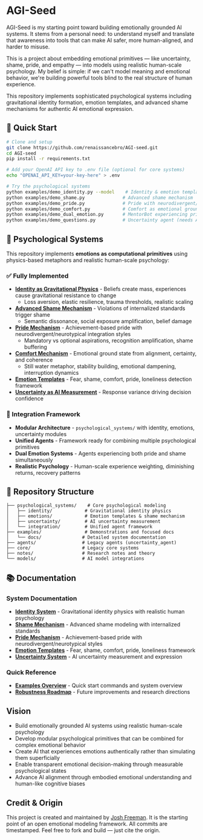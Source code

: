 # AGI-Seed

AGI-Seed is my starting point toward building emotionally grounded AI systems. It stems from a personal need: to understand myself and translate that awareness into tools that can make AI safer, more human-aligned, and harder to misuse.

This is a project about embedding emotional primitives — like uncertainty, shame, pride, and empathy — into models using realistic human-scale psychology. My belief is simple: if we can't model meaning and emotional behavior, we're building powerful tools blind to the real structure of human experience.

This repository implements sophisticated psychological systems including gravitational identity formation, emotion templates, and advanced shame mechanisms for authentic AI emotional expression.

## 🚀 Quick Start

```bash
# Clone and setup
git clone https://github.com/renaissancebro/AGI-seed.git
cd AGI-seed
pip install -r requirements.txt

# Add your OpenAI API key to .env file (optional for core systems)
echo "OPENAI_API_KEY=your-key-here" > .env

# Try the psychological systems
python examples/demo_identity.py --model    # Identity & emotion templates
python examples/demo_shame.py              # Advanced shame mechanism
python examples/demo_pride.py              # Pride with neurodivergent/neurotypical styles
python examples/demo_comfort.py            # Comfort as emotional ground state
python examples/demo_dual_emotion.py       # MentorBot experiencing pride and shame
python examples/demo_questions.py          # Uncertainty agent (needs API key)
```

## 🧠 Psychological Systems

This repository implements **emotions as computational primitives** using physics-based metaphors and realistic human-scale psychology:

### ✅ Fully Implemented
- **[Identity as Gravitational Physics](examples/docs/identity.md)** - Beliefs create mass, experiences cause gravitational resistance to change
  - Loss aversion, elastic resilience, trauma thresholds, realistic scaling
- **[Advanced Shame Mechanism](examples/docs/shame.md)** - Violations of internalized standards trigger shame
  - Semantic dissonance, social exposure amplification, belief damage
- **[Pride Mechanism](examples/docs/pride.md)** - Achievement-based pride with neurodivergent/neurotypical integration styles
  - Mandatory vs optional aspirations, recognition amplification, shame buffering
- **[Comfort Mechanism](examples/docs/comfort.md)** - Emotional ground state from alignment, certainty, and coherence
  - Still water metaphor, stability building, emotional dampening, interruption dynamics
- **[Emotion Templates](examples/docs/emotions.md)** - Fear, shame, comfort, pride, loneliness detection framework
- **[Uncertainty as AI Measurement](examples/docs/uncertainty.md)** - Response variance driving decision confidence

### 🧪 Integration Framework
- **Modular Architecture** - `psychological_systems/` with identity, emotions, uncertainty modules
- **Unified Agents** - Framework ready for combining multiple psychological primitives
- **Dual Emotion Systems** - Agents experiencing both pride and shame simultaneously
- **Realistic Psychology** - Human-scale experience weighting, diminishing returns, recovery patterns

## 📁 Repository Structure

```
├── psychological_systems/    # Core psychological modeling
│   ├── identity/            # Gravitational identity physics
│   ├── emotions/            # Emotion templates & shame mechanism  
│   ├── uncertainty/         # AI uncertainty measurement
│   └── integration/         # Unified agent framework
├── examples/                # Demonstrations and focused docs
│   └── docs/               # Detailed system documentation
├── agents/                 # Legacy agents (uncertainty_agent)
├── core/                   # Legacy core systems
├── notes/                  # Research notes and theory
└── models/                 # AI model integrations
```

## 📚 Documentation

### System Documentation
- **[Identity System](examples/docs/identity.md)** - Gravitational identity physics with realistic human psychology
- **[Shame Mechanism](examples/docs/shame.md)** - Advanced shame modeling with internalized standards
- **[Pride Mechanism](examples/docs/pride.md)** - Achievement-based pride with neurodivergent/neurotypical styles
- **[Emotion Templates](examples/docs/emotions.md)** - Fear, shame, comfort, pride, loneliness framework
- **[Uncertainty System](examples/docs/uncertainty.md)** - AI uncertainty measurement and expression

### Quick Reference
- **[Examples Overview](examples/README.md)** - Quick start commands and system overview
- **[Robustness Roadmap](notes/robustness_roadmap.md)** - Future improvements and research directions

## Vision

- Build emotionally grounded AI systems using realistic human-scale psychology
- Develop modular psychological primitives that can be combined for complex emotional behavior
- Create AI that experiences emotions authentically rather than simulating them superficially
- Enable transparent emotional decision-making through measurable psychological states
- Advance AI alignment through embodied emotional understanding and human-like cognitive biases

## Credit & Origin

This project is created and maintained by [Josh Freeman](https://www.linkedin.com/in/josh-freeman/). It is the starting point of an open emotional modeling framework. All commits are timestamped. Feel free to fork and build — just cite the origin.
